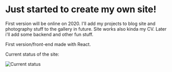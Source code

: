 # Just started to create my own site!

First version will be online on 2020. I'll add my projects to blog site and photography stuff to the gallery in future. Site works also kinda my CV. Later i'll add some backend and other fun stuff.

First version/front-end made with React. 


Current status of the site:

![Current status](https://github.com/ElmeriKinnunen/ownWebsite/blob/parallax/status1.gif)
